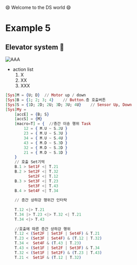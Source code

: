 :smile: Welcome to the DS world  :smile:
# Example 5 

## Elevator system :jeans:


 ![AAA](./png/ex5.dio.png)
 
  - action list 
    1. X
    2. XX
    3. XXX


```ex
[Sys]M = {U; D}  // Motor up / down
[Sys]B = {1; 2; 3; 4}    // Button.층 호출버튼
[Sys]S = {1D; 2D; 2U; 3D; 3U; 4U}    // Sensor Up, Down
[Sys]My =
    [accE] = {B; S}
    [accS] = {M}
    [macro=T] = {  //층간 이송 행위 Task
        12 = { M.U ~ S.2U }
        23 = { M.U ~ S.3U }
        34 = { M.U ~ S.4U }
        43 = { M.D ~ S.3D }
        32 = { M.D ~ S.2D }
        21 = { M.D ~ S.1D }
    }
    // 호출 Set기억 
    B.1 > Set1F <| T.21
    B.2 > Set2F <| T.32
          Set2F <| T.12
    B.3 > Set3F <| T.23
          Set3F <| T.43
    B.4 > Set4F <| T.34  
    
    // 층간 상하강 행위간 인터락
    
    T.12 <|> T.21
    T.34 |> T.23 <|> T.32 <| T.21
    T.34 <|> T.43
    
    //호출에 따른 층간 상하강 행위   
    T.12 < (Set2F | Set3F | Set4F) & T.21
    T.23 < (Set3F | Set4F) & (T.12 | T.32) 
    T.34 <  Set4F & (T.43 | T.23)
    T.43 < (Set1F | Set2F | Set3F) & T.34 
    T.32 < (Set1F | Set2F) & (T.23 | T.43)
    T.21 <  Set1F & (T.12 | T.32)
```
